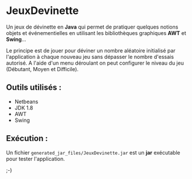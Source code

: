 # JeuxDevinette

Un jeux de dévinette en **Java** qui permet de pratiquer quelques notions objets et événementielles en utilisant les bibliothèques graphiques **AWT** et **Swing**...  

Le principe est de jouer pour déviner un nombre aléatoire initialisé par l'application à chaque nouveau jeu sans dépasser le nombre d'essais autorisé. A l'aide d'un menu déroulant on peut configurer le niveau du jeu (Débutant, Moyen et Difficile). 

## Outils utilisés : 
* Netbeans
* JDK 1.8
* AWT
* Swing

## Exécution : 
Un fichier `generated_jar_files/JeuxDevinette.jar` est un **jar** exécutable pour tester l'application.

;-)
